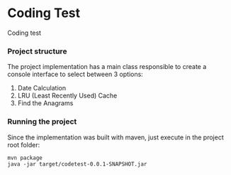 # Coding Test
Coding test

###  Project structure
The project implementation has a main class responsible to create a console interface to select between 3 options:

1. Date Calculation
2. LRU (Least Recently Used) Cache
3. Find the Anagrams

### Running the project
Since the implementation was built with maven, just execute in the project root folder:

```
mvn package
java -jar target/codetest-0.0.1-SNAPSHOT.jar
```